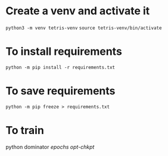 # Create a venv and activate it

`python3 -m venv tetris-venv`
`source tetris-venv/bin/activate`

# To install requirements

`python -m pip install -r requirements.txt`

# To save requirements

`python -m pip freeze > requirements.txt`

# To train

python dominator _epochs_ _opt-chkpt_
